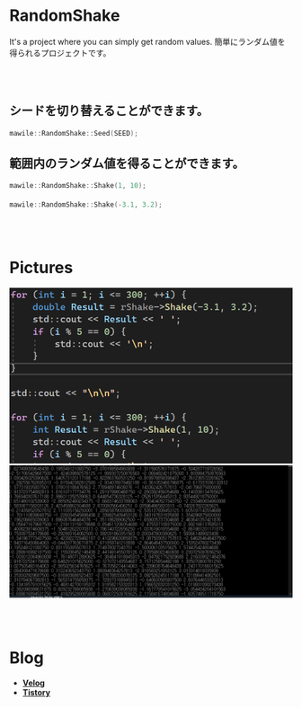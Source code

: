 # RandomShake

It's a project where you can simply get random values.
簡単にランダム値を得られるプロジェクトです。

<br></br>
## シードを切り替えることができます。

```cpp
mawile::RandomShake::Seed(SEED);
```

## 範囲内のランダム値を得ることができます。

```cpp
mawile::RandomShake::Shake(1, 10);

mawile::RandomShake::Shake(-3.1, 3.2);
```

<br></br>
# **Pictures**

![](https://github.com/Mawi1e/Random/blob/main/pictures/1_1.PNG)
![](https://github.com/Mawi1e/Random/blob/main/pictures/1_2.PNG)


<br></br>
# **Blog**

* **[Velog](https://velog.io/@dpmawile)**
* **[Tistory](https://mawile.tistory.com)**